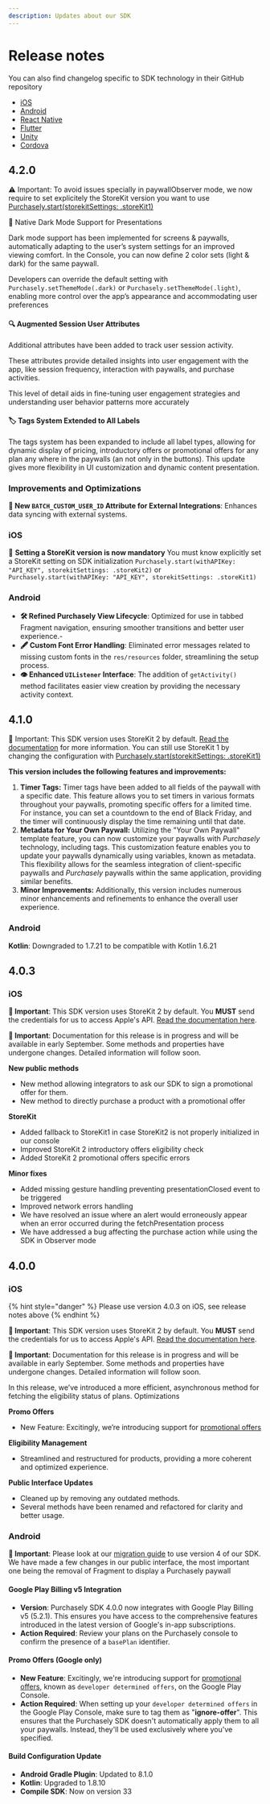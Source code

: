 ```yaml
---
description: Updates about our SDK
---
```


# Release notes

You can also find changelog specific to SDK technology in their GitHub repository

* [iOS](https://github.com/Purchasely/Purchasely-iOS/releases)
* [Android](https://github.com/Purchasely/Purchasely-Android/releases)
* [React Native](https://github.com/Purchasely/Purchasely-ReactNative/releases)
* [Flutter](https://github.com/Purchasely/Purchasely-Flutter/releases)
* [Unity](https://github.com/Purchasely/Unity-Package)
* [Cordova](https://github.com/Purchasely/Purchasely-Cordova/releases)

## 4.2.0

:warning: Important: To avoid issues specially in paywallObserver mode, we now require to set explicitely the StoreKit version you want to use\
[Purchasely.start(storekitSettings: .storeKit1)](https://docs.purchasely.com/faq/migration-guides/sdk/migrate-to-sdk-v4.0.0#initialization-update)

🌙 Native Dark Mode Support for Presentations

Dark mode support has been implemented for screens & paywalls, automatically adapting to the user’s system settings for an improved viewing comfort. In the Console, you can now define 2 color sets (light & dark) for the same paywall.

Developers can override the default setting with `Purchasely.setThemeMode(.dark)` or `Purchasely.setThemeMode(.light)`, enabling more control over the app’s appearance and accommodating user preferences

#### 🔍 Augmented Session User Attributes

Additional attributes have been added to track user session activity.

These attributes provide detailed insights into user engagement with the app, like session frequency, interaction with paywalls, and purchase activities.

This level of detail aids in fine-tuning user engagement strategies and understanding user behavior patterns more accurately

#### 🏷 Tags System Extended to All Labels

The tags system has been expanded to include all label types, allowing for dynamic display of pricing, introductory offers or promotional offers for any plan any where in the paywalls (an not only in the buttons). This update gives more flexibility in UI customization and dynamic content presentation.

### Improvements and Optimizations

**🔄 New `BATCH_CUSTOM_USER_ID` Attribute for External Integrations**: Enhances data syncing with external systems.

### iOS

🔧 **Setting a StoreKit version is now mandatory** You must know explicitly set a StoreKit setting on SDK initialization `Purchasely.start(withAPIKey: "API_KEY", storekitSettings: .storeKit2)` or `Purchasely.start(withAPIKey: "API_KEY", storekitSettings: .storeKit1)`

### Android

* **🛠️ Refined Purchasely View Lifecycle**: Optimized for use in tabbed Fragment navigation, ensuring smoother transitions and better user experience.-
* **🖋️ Custom Font Error Handling**: Eliminated error messages related to missing custom fonts in the `res/resources` folder, streamlining the setup process.
* **👁 Enhanced `UIListener` Interface**: The addition of `getActivity()` method facilitates easier view creation by providing the necessary activity context.

## 4.1.0

🚨 Important: This SDK version uses StoreKit 2 by default. [Read the documentation](https://docs.purchasely.com/quick-start-1/sdk-configuration/storekit-2) for more information. You can still use StoreKit 1 by changing the configuration with [Purchasely.start(storekitSettings: .storeKit1)](https://docs.purchasely.com/faq/migration-guides/sdk/migrate-to-sdk-v4.0.0#initialization-update)

**This version includes the following features and improvements:**

1. **Timer Tags:** Timer tags have been added to all fields of the paywall with a specific date. This feature allows you to set timers in various formats throughout your paywalls, promoting specific offers for a limited time. For instance, you can set a countdown to the end of Black Friday, and the timer will continuously display the time remaining until that date.
2. **Metadata for Your Own Paywall:** Utilizing the "Your Own Paywall" template feature, you can now customize your paywalls with _Purchasely_ technology, including tags. This customization feature enables you to update your paywalls dynamically using variables, known as metadata. This flexibility allows for the seamless integration of client-specific paywalls and _Purchasely_ paywalls within the same application, providing similar benefits.
3. **Minor Improvements:** Additionally, this version includes numerous minor enhancements and refinements to enhance the overall user experience.

### Android

**Kotlin**: Downgraded to 1.7.21 to be compatible with Kotlin 1.6.21

## 4.0.3

### iOS

**🚨 Important**: This SDK version uses StoreKit 2 by default. You **MUST** send the credentials for us to access Apple's API. [Read the documentation here](https://docs.purchasely.com/quick-start-1/sdk-configuration/storekit-2).

**🚧 Important**: Documentation for this release is in progress and will be available in early September. Some methods and properties have undergone changes. Detailed information will follow soon.

**New public methods**

* New method allowing integrators to ask our SDK to sign a promotional offer for them.
* New method to directly purchase a product with a promotional offer

**StoreKit**

* Added fallback to StoreKit1 in case StoreKit2 is not properly initialized in our console
* Improved StoreKit 2 introductory offers eligibility check
* Added StoreKit 2 promotional offers specific errors

**Minor fixes**

* Added missing gesture handling preventing presentationClosed event to be triggered
* Improved network errors handling
* We have resolved an issue where an alert would erroneously appear when an error occurred during the fetchPresentation process
* We have addressed a bug affecting the purchase action while using the SDK in Observer mode

## 4.0.0

### iOS

{% hint style="danger" %}
Please use version 4.0.3 on iOS, see release notes above
{% endhint %}

**🚨 Important**: This SDK version uses StoreKit 2 by default. You **MUST** send the credentials for us to access Apple's API. [Read the documentation here](https://docs.purchasely.com/quick-start-1/sdk-configuration/storekit-2).

**🚧 Important**: Documentation for this release is in progress and will be available in early September. Some methods and properties have undergone changes. Detailed information will follow soon.

In this release, we’ve introduced a more efficient, asynchronous method for fetching the eligibility status of plans. Optimizations

**Promo Offers**

* New Feature: Excitingly, we’re introducing support for [promotional offers](../advanced-features/promotional-offers.md)

**Eligibility Management**

* Streamlined and restructured for products, providing a more coherent and optimized experience.

**Public Interface Updates**

* Cleaned up by removing any outdated methods.
* Several methods have been renamed and refactored for clarity and better usage.

### Android

**🚧 Important**: Please look at our [migration guide](https://docs.purchasely.com/v/4.0.0/faq/migration-guides/sdk/migrate-to-sdk-v4.0.0) to use version 4 of our SDK. We have made a few changes in our public interface, the most important one being the removal of Fragment to display a Purchasely paywall

#### Google Play Billing v5 Integration

* **Version**: Purchasely SDK 4.0.0 now integrates with Google Play Billing v5 (5.2.1). This ensures you have access to the comprehensive features introduced in the latest version of Google's in-app subscriptions.
* **Action Required**: Review your plans on the Purchasely console to confirm the presence of a `basePlan` identifier.

#### Promo Offers (Google only)

* **New Feature**: Excitingly, we're introducing support for [promotional offers](../advanced-features/promotional-offers.md), known as `developer determined offers`, on the Google Play Console.
* **Action Required**: When setting up your `developer determined offers` in the Google Play Console, make sure to tag them as "**ignore-offer**". This ensures that the Purchasely SDK doesn't automatically apply them to all your paywalls. Instead, they'll be used exclusively where you've specified.

#### Build Configuration Update

* **Android Gradle Plugin**: Updated to 8.1.0
* **Kotlin**: Upgraded to 1.8.10
* **Compile SDK**: Now on version 33
